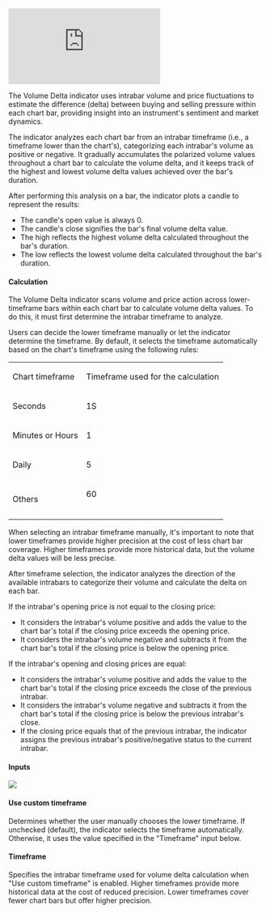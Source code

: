 <iframe src="https://www.youtube.com/embed/XL5KiP2mBUQ??si=UiQNu_6pAGuw9S5b&amp;wmode=opaque" frameborder="0" allowfullscreen=""></iframe>  

The Volume Delta indicator uses intrabar volume and price fluctuations to estimate the difference (delta) between buying and selling pressure within each chart bar, providing insight into an instrument's sentiment and market dynamics. 

The indicator analyzes each chart bar from an intrabar timeframe (i.e., a timeframe lower than the chart's), categorizing each intrabar's volume as positive or negative. It gradually accumulates the polarized volume values throughout a chart bar to calculate the volume delta, and it keeps track of the highest and lowest volume delta values achieved over the bar's duration. 

After performing this analysis on a bar, the indicator plots a candle to represent the results:

-   The candle's open value is always 0.
-   The candle's close signifies the bar's final volume delta value.
-   The high reflects the highest volume delta calculated throughout the bar's duration.
-   The low reflects the lowest volume delta calculated throughout the bar's duration.  

#### Calculation

The Volume Delta indicator scans volume and price action across lower-timeframe bars within each chart bar to calculate volume delta values. To do this, it must first determine the intrabar timeframe to analyze. 

Users can decide the lower timeframe manually or let the indicator determine the timeframe. By default, it selects the timeframe automatically based on the chart's timeframe using the following rules:

<table><colgroup></colgroup><tbody><tr><td><p dir="ltr">Chart timeframe</p></td><td><p dir="ltr">Timeframe used for the calculation</p></td></tr><tr><td><p dir="ltr">Seconds</p></td><td><p dir="ltr">1S</p></td></tr><tr><td><p dir="ltr">Minutes or Hours</p></td><td><p dir="ltr">1</p></td></tr><tr><td><p dir="ltr">Daily</p></td><td><p dir="ltr">5</p></td></tr><tr><td><p dir="ltr">Others</p></td><td><p dir="ltr">60</p><br></td></tr></tbody></table>

When selecting an intrabar timeframe manually, it's important to note that lower timeframes provide higher precision at the cost of less chart bar coverage. Higher timeframes provide more historical data, but the volume delta values will be less precise. 

After timeframe selection, the indicator analyzes the direction of the available intrabars to categorize their volume and calculate the delta on each bar.

If the intrabar's opening price is not equal to the closing price:

-   It considers the intrabar's volume positive and adds the value to the chart bar's total if the closing price exceeds the opening price. 
-   It considers the intrabar's volume negative and subtracts it from the chart bar's total if the closing price is below the opening price.  

If the intrabar's opening and closing prices are equal:

-   It considers the intrabar's volume positive and adds the value to the chart bar's total if the closing price exceeds the close of the previous intrabar.
-   It considers the intrabar's volume negative and subtracts it from the chart bar's total if the closing price is below the previous intrabar's close.  
-   If the closing price equals that of the previous intrabar, the indicator assigns the previous intrabar's positive/negative status to the current intrabar. 

#### Inputs

![](https://s3.amazonaws.com/cdn.freshdesk.com/data/helpdesk/attachments/production/43476940584/original/8ZGOOHHspcTBLozitcxgF906tOdIE5iXLw.png?1712056667)

#### Use custom timeframe

Determines whether the user manually chooses the lower timeframe. If unchecked (default), the indicator selects the timeframe automatically. Otherwise, it uses the value specified in the "Timeframe" input below. 

#### Timeframe

Specifies the intrabar timeframe used for volume delta calculation when "Use custom timeframe" is enabled. Higher timeframes provide more historical data at the cost of reduced precision. Lower timeframes cover fewer chart bars but offer higher precision.